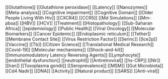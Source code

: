 [[Glutathione]]
[[Glutathione peroxidase]]
[[Latency]]
[[Nanozymes]]
[[Meta-analysis]]
[[Cognitive impairment]]
[[Cognitive Domain]]
[[Older People Living With Hiv]]
[[CXCR4]]
[[CCR5]]
[[Md Simulations]]
[[Mm-pbsa]]
[[HBV]]
[[HCV]]
[[Treatment]]
[[Histopathology]]
[[Sub-Saharan Africa]]
[[epidemiology]]
[[Public Health]]
[[Viral Oncology]]
[[Molecular Biomarkers]]
[[Cancer Epidemic]]
[[Endoplasmic reticulum]]
[[Tether]]
[[Membrane Contact Site]]
[[Virus Restriction Factor]]
[[Serinc]]
[[Ice2p]]
[[Vaccine]]
[[Tb]]
[[Citizen Science]]
[[Translational Medical Research]]
[[Covid-19]]
[[Molecular mechanisms]]
[[Shock-and-kill]]
[[Immunomodulatory Latency Reversing Agents]]
[[Lymphocyte]]
[[endothelial dysfunction]]
[[neutrophil]]
[[Antiretroviral]]
[[hs-CRP]]
[[Nlr]]
[[Iran]]
[[Toxoplasma gondii]]
[[Seroprevalence]]
[[MSM]]
[[Gut Microbiota]]
[[Cd4 Nadir]]
[[DNA]]
[[Activity]]
[[Natural product]]
[[SARS]]
[[Anti-viral]]
